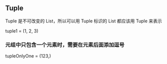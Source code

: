 ## Tuple

Tuple 是不可改变的 List，所以可以用 Tuple 标识的 List 都应该用 Tuple 来表示

tuple1 = (1, 2, 3)

### 元组中只包含一个元素时，需要在元素后面添加逗号

tupleOnlyOne = (123,)
